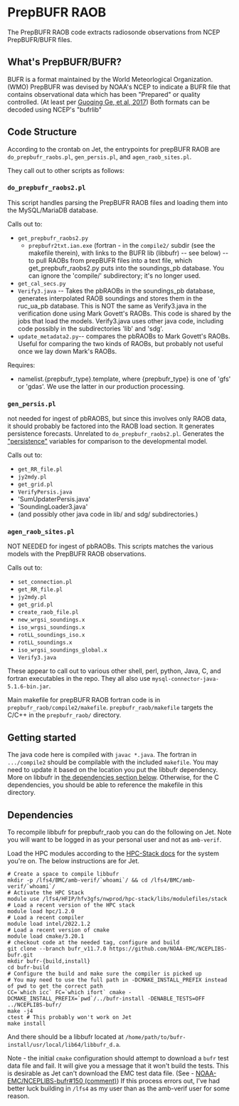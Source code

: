 # PrepBUFR RAOB

The PrepBUFR RAOB code extracts radiosonde observations from NCEP PrepBUFR/BUFR files.

## What's PrepBUFR/BUFR?

BUFR is a format maintained by the World Meteorlogical Organization. (WMO) PrepBUFR was devised by NOAA's NCEP to indicate a BUFR file that contains observational data which has been "Prepared" or quality controlled. (At least per [Guoqing Ge, et al, 2017](https://dtcenter.ucar.edu/com-GSI/users/docs/presentations/2017_tutorial/D2-L09_GSI_Fundamentals5_BUFR_Ge.pdf)) Both formats can be decoded using NCEP's "bufrlib"

## Code Structure

According to the crontab on Jet, the entrypoints for prepBUFR RAOB are `do_prepbufr_raobs.pl`, `gen_persis.pl`, and `agen_raob_sites.pl`.

They call out to other scripts as follows:

### `do_prepbufr_raobs2.pl`

This script handles parsing the PrepBUFR RAOB files and loading them into the MySQL/MariaDB database.

Calls out to:

* `get_prepbufr_raobs2.py`
  * `prepbufr2txt.ian.exe` (fortran - in the `compile2/` subdir (see the makefile therein), with links to the BUFR lib (libbufr) -- see below) -- to pull RAOBs from prepBUFR files into a text file, which get_prepbufr_raobs2.py puts into the soundings_pb database.  You can ignore the 'compile/' subdirectory; it's no longer used.
* `get_cal_secs.py`
* `Verify3.java` -- Takes the pbRAOBs in the soundings_pb database, generates interpolated RAOB soundings and stores them in the ruc_ua_pb database. This is NOT the same as Verify3.java in the verification done using Mark Govett's RAOBs. This code is shared by the jobs that load the models. Verify3.java uses other java code, including code possibly in the subdirectories 'lib' and 'sdg'.
* `update_metadata2.py`-- compares the pbRAOBs to Mark Govett's RAOBs. Useful for comparing the two kinds of RAOBs, but probably not useful once we lay down Mark's RAOBs.

Requires:
* namelist.{prepbufr_type}.template, where {prepbufr_type} is one of 'gfs' or 'gdas'. We use the latter in our production processing.

### `gen_persis.pl`

not needed for ingest of pbRAOBS, but since this involves only RAOB data, it should probably be factored into the RAOB load section. It generates persistence forecasts. Unrelated to `do_prepbufr_raobs2.pl`. Generates the ["persistence"](https://forecast.weather.gov/glossary.php?word=persistence%20forecast) variables for comparison to the developmental model.

Calls out to:

* `get_RR_file.pl`
* `jy2mdy.pl`
* `get_grid.pl`
* `VerifyPersis.java` 
* 'SumUpdaterPersis.java'
* 'SoundingLoader3.java'
* (and possibly other java code in lib/ and sdg/ subdirectories.)

### `agen_raob_sites.pl`

NOT NEEDED for ingest of pbRAOBs. This scripts matches the various models with the PrepBUFR RAOB observations.

Calls out to:

* `set_connection.pl`
* `get_RR_file.pl`
* `jy2mdy.pl`
* `get_grid.pl`
* `create_raob_file.pl`
* `new_wrgsi_soundings.x`
* `iso_wrgsi_soundings.x`
* `rotLL_soundings_iso.x`
* `rotLL_soundings.x`
* `iso_wrgsi_soundings_global.x`
* `Verify3.java`

These appear to call out to various other shell, perl, python, Java, C, and fortran executables in the repo. They all also use `mysql-connector-java-5.1.6-bin.jar`.

Main makefile for prepBUFR RAOB fortran code is in `prepbufr_raob/compile2/makefile`. `prepbufr_raob/makefile` targets the C/C++ in the `prepbufr_raob/` directory.

## Getting started

The java code here is compiled with `javac *.java`. The fortran in `.../compile2` should be compilable with the included `makefile`. You may need to update it based on the location you put the libbufr dependency. More on libbufr in [the dependencies section below](#dependencies). Otherwise, for the C dependencies, you should be able to reference the makefile in this directory.

## Dependencies

To recompile libbufr for prepbufr_raob you can do the following on Jet. Note you will want to be logged in as your personal user and not as `amb-verif`.

Load the HPC modules according to the [HPC-Stack docs](https://github.com/NOAA-EMC/hpc-stack/wiki/Official-Installations) for the system you're on. The below instructions are for Jet.

```console
# Create a space to compile libbufr
mkdir -p /lfs4/BMC/amb-verif/`whoami`/ && cd /lfs4/BMC/amb-verif/`whoami`/
# Activate the HPC Stack
module use /lfs4/HFIP/hfv3gfs/nwprod/hpc-stack/libs/modulefiles/stack
# Load a recent version of the HPC stack
module load hpc/1.2.0
# Load a recent compiler
module load intel/2022.1.2
# Load a recent version of cmake
module load cmake/3.20.1
# checkout code at the needed tag, configure and build
git clone --branch bufr_v11.7.0 https://github.com/NOAA-EMC/NCEPLIBS-bufr.git
mkdir bufr-{build,install}
cd bufr-build
# Configure the build and make sure the compiler is picked up
# You may need to use the full path in -DCMAKE_INSTALL_PREFIX instead of pwd to get the correct path
CC=`which icc` FC=`which ifort` cmake -DCMAKE_INSTALL_PREFIX=`pwd`/../bufr-install -DENABLE_TESTS=OFF ../NCEPLIBS-bufr/
make -j4
ctest # This probably won't work on Jet
make install
```

And there should be a libbufr located at `/home/path/to/bufr-install/usr/local/lib64/libbufr_d.a`.

Note - the initial `cmake` configuration should attempt to download a `bufr` test data file and fail. It will give you a message that it won't build the tests. This is desirable as Jet can't download the EMC test data file. (See - [NOAA-EMC/NCEPLIBS-bufr#150 (comment)](https://github.com/NOAA-EMC/NCEPLIBS-bufr/issues/150#issuecomment-900458971)) If this process errors out, I've had better luck building in `/lfs4` as my user than as the amb-verif user for some reason.
